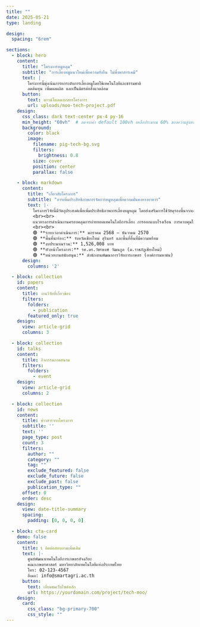 ```yaml
---
title: ""
date: 2025-05-21
type: landing

design:
  spacing: "6rem"

sections:
  - block: hero
    content:
      title: "โครงการหมูหลุม"
      subtitle: "การเลี้ยงหมูแนวใหม่เพื่อความยั่งยืน ไม่พึ่งพาสารเคมี"
      text: |
        โครงการนี้มุ่งเน้นการยกระดับการเลี้ยงหมูโดยใช้เทคโนโลยีและธรรมชาติ  
        ลดต้นทุน เพิ่มผลผลิต และเป็นมิตรต่อสิ่งแวดล้อม
      button:
        text: ดาวน์โหลดเอกสารโครงการ
        url: uploads/moo-tech-project.pdf
    design:
      css_class: dark text-center px-4 py-16
      min_height: "60vh"  # ลดจากค่า default 100vh เหลือประมาณ 60% ของความสูงหน้าจอ
      background:
        color: black
        image:
          filename: pig-tech-bg.svg
          filters:
            brightness: 0.8
          size: cover
          position: center
          parallax: false

    - block: markdown
      content:
        title: "เกี่ยวกับโครงการ"
        subtitle: "การเพิ่มประสิทธิภาพการจัดการหมูหลุมเพื่อความมั่นคงทางอาหาร"
        text: |-
          โครงการวิจัยนี้มีวัตถุประสงค์เพื่อเพิ่มประสิทธิภาพการเลี้ยงหมูหลุม โดยส่งเสริมการใช้วัสดุรองพื้นจากเศษเหลือทางการเกษตร ร่วมกับจุลินทรีย์ท้องถิ่น (Indigenous Microorganism; IMO) ซึ่งช่วยในการย่อยสลายของเสีย ลดกลิ่นเหม็นในฟาร์ม และสามารถผลิตปุ๋ยหมัก            คุณภาพสูงได้  
          <br><br>
          แนวทางการดำเนินงานครอบคลุมการถ่ายทอดเทคโนโลยีการเลี้ยง การออกแบบโรงเรือน การควบคุมโรค การลดต้นทุนอาหารสัตว์ และการแปรรูปผลิตภัณฑ์จากหมูหลุม โดยเน้นการมีส่วนร่วมของเกษตรกรในพื้นที่เป้าหมาย และการพัฒนาเครือข่ายการผลิตแบบยั่งยืนผ่านระบบ           PGS (Participatory Guarantee System)
          <br><br>
          🟢 **ระยะเวลาดำเนินการ:** มกราคม 2568 – ธันวาคม 2570  
          🟢 **พื้นที่นำร่อง:** จังหวัดเชียงใหม่ สุรินทร์ และพื้นที่อื่นที่มีความพร้อม  
          🟢 **งบประมาณรวม:** 1,526,008 บาท  
          🟢 **หัวหน้าโครงการ:** รศ.ดร.วัชรพงษ์ วัฒนกูล (ม.ราชภัฏเชียงใหม่)  
          🟢 **หน่วยงานสนับสนุน:** สำนักงานพัฒนาการวิจัยการเกษตร (องค์การมหาชน)
      design:
        columns: '2'

  - block: collection
    id: papers
    content:
      title: งานวิจัยที่เกี่ยวข้อง
      filters:
        folders:
          - publication
        featured_only: true
    design:
      view: article-grid
      columns: 3

  - block: collection
    id: talks
    content:
      title: กิจกรรมภาคสนาม
      filters:
        folders:
          - event
    design:
      view: article-grid
      columns: 2

  - block: collection
    id: news
    content:
      title: ข่าวสารจากโครงการ
      subtitle: ''
      text: ''
      page_type: post
      count: 3
      filters:
        author: ""
        category: ""
        tag: ""
        exclude_featured: false
        exclude_future: false
        exclude_past: false
        publication_type: ""
      offset: 0
      order: desc
    design:
      view: date-title-summary
      spacing:
        padding: [0, 0, 0, 0]

  - block: cta-card
    demo: false
    content:
      title: 📞 ติดต่อสอบถามเพิ่มเติม
      text: |-
        ศูนย์พัฒนาเทคโนโลยีการเกษตรอัจฉริยะ  
        คณะเกษตรศาสตร์ มหาวิทยาลัยเทคโนโลยีแห่งประเทศไทย  
        โทร: 02-123-4567  
        อีเมล: info@smartagri.ac.th
      button:
        text: เยี่ยมชมเว็บไซต์หลัก
        url: https://yourdomain.com/project/tech-moo/
    design:
      card:
        css_class: "bg-primary-700"
        css_style: ""
---
```

